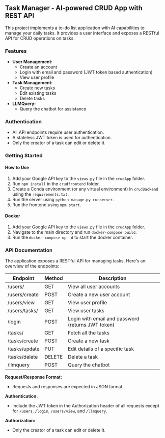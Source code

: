 ## Task Manager - AI-powered CRUD App with REST API

This project implements a to-do list application with AI capabilities to manage your daily tasks. It provides a user interface and exposes a RESTful API for CRUD operations on tasks.

### Features

* **User Management:**
    * Create an account
    * Login with email and password (JWT token based authentication)
    * View user profile
* **Task Management:**
    * Create new tasks
    * Edit existing tasks
    * Delete tasks
* **LLMQuery:**
    * Query the chatbot for assistance

### Authentication

* All API endpoints require user authentication.
* A stateless JWT token is used for authentication.
* Only the creator of a task can edit or delete it.

### Getting Started

#### How to Use

1. Add your Google API key to the `views.py` file in the `crudApp` folder.
2. Run `npm install` in the `crudfrontend` folder.
3. Create a Conda environment (or any virtual environment) in `crudBackend` using the `requirements.txt`.
4. Run the server using `python manage.py runserver`.
5. Run the frontend using `npm start`.

#### Docker

1. Add your Google API key to the `views.py` file in the `crudApp` folder.
2. Navigate to the main directory and run `docker-compose build`.
3. Run the `docker-compose up -d` to start the docker container.

### API Documentation

The application exposes a RESTful API for managing tasks. Here's an overview of the endpoints:

| Endpoint | Method | Description |
|---|---|---|
| /users/ | GET | View all user accounts |
| /users/create | POST | Create a new user account |
| /users/view | GET | View user profile |
| /users/tasks/ | GET | View user tasks |
| /login | POST | Login with email and password (returns JWT token) |
| /tasks/ | GET | Fetch all the tasks |
| /tasks/create | POST | Create a new task |
| /tasks/update | PUT | Edit details of a specific task |
| /tasks/delete | DELETE | Delete a task |
| /llmquery | POST | Query the chatbot |

**Request/Response Format:**

* Requests and responses are expected in JSON format.

**Authentication:**

* Include the JWT token in the Authorization header of all requests except for `/users`, `/login`, `/users/view`, and `/llmquery`.

**Authorization:**

* Only the creator of a task can edit or delete it.
